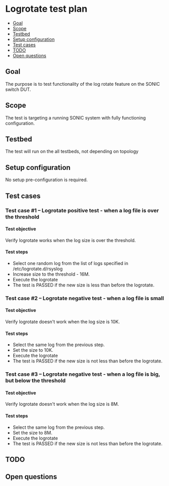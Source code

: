# Logrotate test plan

* [Goal](#goal)
* [Scope](#scope)
* [Testbed](#testbed)
* [Setup configuration](#setup-configuration)
* [Test cases](#test-cases)
* [TODO](#todo)
* [Open questions](#open-questions)

## Goal
The purpose is to test functionality of the log rotate feature on the SONIC switch DUT.

## Scope
The test is targeting a running SONIC system with fully functioning configuration.

## Testbed
The test will run on the all testbeds, not depending on topology

## Setup configuration
No setup pre-configuration is required.

## Test cases

### Test case #1 – Logrotate positive test - when a log file is over the threshold
#### Test objective
Verify logrotate works when the log size is over the threshold.
#### Test steps
* Select one random log from the list of logs specified in /etc/logrotate.d/rsyslog
* Increase size to the threshold - 16M.
* Execute the logrotate
* The test is PASSED if the new size is less than before the logrotate.

### Test case #2 – Logrotate negative test - when a log file is small
#### Test objective
Verify logrotate doesn't work when the log size is 10K.
#### Test steps
* Select the same log from the previous step.
* Set the size to 10K.
* Execute the logrotate
* The test is PASSED if the new size is not less than before the logrotate.

### Test case #3 – Logrotate negative test - when a log file is big, but below the threshold
#### Test objective
Verify logrotate doesn't work when the log size is 8M.
#### Test steps
* Select the same log from the previous step.
* Set the size to 8M.
* Execute the logrotate
* The test is PASSED if the new size is not less than before the logrotate.

## TODO

## Open questions